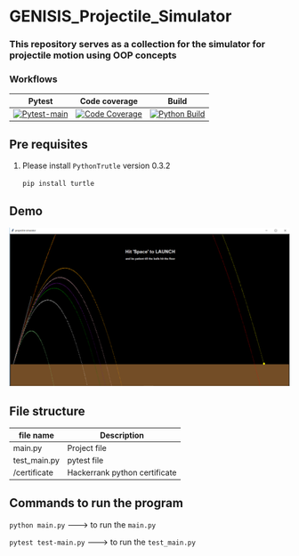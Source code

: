 # GENISIS_Projectile_Simulator

### This repository serves as a collection for the  simulator for projectile motion using OOP concepts

### Workflows 

|Pytest| Code coverage|Build|
|------|--------------|-----|
|[![Pytest-main](https://github.com/yasirfaizahmed/GENISIS_Projectile_Simulator/actions/workflows/pytest.yml/badge.svg)](https://github.com/yasirfaizahmed/GENISIS_Projectile_Simulator/actions/workflows/pytest.yml)| [![Code Coverage](https://github.com/yasirfaizahmed/GENISIS_Projectile_Simulator/actions/workflows/code_cov.yml/badge.svg)](https://github.com/yasirfaizahmed/GENISIS_Projectile_Simulator/actions/workflows/code_cov.yml)|[![Python Build](https://github.com/yasirfaizahmed/GENISIS_Projectile_Simulator/actions/workflows/build.yml/badge.svg?branch=master)](https://github.com/yasirfaizahmed/GENISIS_Projectile_Simulator/actions/workflows/build.yml)|

## Pre requisites 
1. Please install `PythonTrutle` version 0.3.2

      `pip install turtle`

## Demo
![](https://github.com/yasirfaizahmed/GENISIS_Projectile_Simulator/blob/master/Images/all.PNG)

## File structure

| file name |  Description|
|-----------|-------------|
|main.py| Project file |
|test_main.py | pytest file|
|/certificate| Hackerrank python certificate|

## Commands to run the program

`python main.py`   ---> to run the `main.py`

`pytest test-main.py`    ---> to run the `test_main.py`

